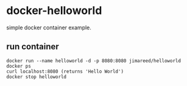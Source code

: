 # docker-helloworld

simple docker container example.

## run container

```
docker run --name helloworld -d -p 8080:8080 jimareed/helloworld
docker ps
curl localhost:8080 (returns 'Hello World')
docker stop helloworld
```